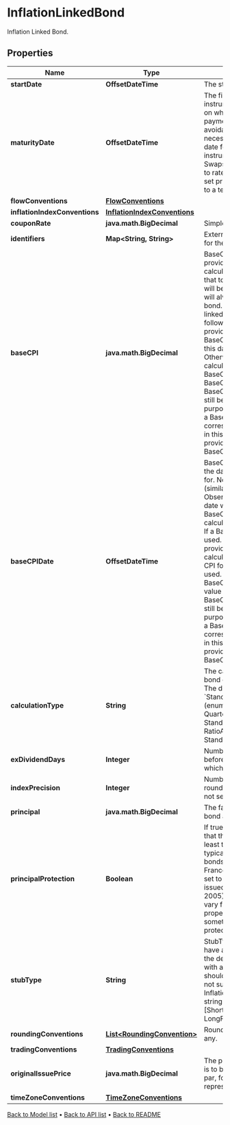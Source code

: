 

# InflationLinkedBond

Inflation Linked Bond.

## Properties

| Name | Type | Description | Notes |
|------------ | ------------- | ------------- | -------------|
|**startDate** | **OffsetDateTime** | The start date of the bond. |  |
|**maturityDate** | **OffsetDateTime** | The final maturity date of the instrument. This means the last date on which the instruments makes a payment of any amount. For the avoidance of doubt, that is not necessarily prior to its last sensitivity date for the purposes of risk; e.g. instruments such as Constant Maturity Swaps (CMS) often have sensitivities to rates that may well be observed or set prior to the maturity date, but refer to a termination date beyond it. |  |
|**flowConventions** | [**FlowConventions**](FlowConventions.md) |  |  |
|**inflationIndexConventions** | [**InflationIndexConventions**](InflationIndexConventions.md) |  |  |
|**couponRate** | **java.math.BigDecimal** | Simple coupon rate. |  |
|**identifiers** | **Map&lt;String, String&gt;** | External market codes and identifiers for the bond, e.g. ISIN. |  [optional] |
|**baseCPI** | **java.math.BigDecimal** | BaseCPI value. This is optional, if not provided the BaseCPI value will be calculated from the BaseCPIDate, if that too is not present the StartDate will be used.   If provided then this value will always set the BaseCPI on this bond.   The BaseCPI of an inflation linked bond is calculated using the following logic: - If a BaseCPI value is provided, this is used. - Otherwise, if BaseCPIDate is provided, the CPI for this date is calculated and used. - Otherwise, the CPI for the StartDate is calculated and used.   Note that if both BaseCPI and BaseCPIDate are set, the BaseCPI value will be used and the BaseCPIDate will be ignored but can still be added for informative purposes.   Some bonds are issued with a BaseCPI date that does not correspond to the StartDate CPI value, in this case the value should be provided here or with the BaseCPIDate. |  [optional] |
|**baseCPIDate** | **OffsetDateTime** | BaseCPIDate. This is optional. Gives the date that the BaseCPI is calculated for.   Note this is an un-lagged date (similar to StartDate) so the Bond ObservationLag will be applied to this date when calculating the CPI.   The BaseCPI of an inflation linked bond is calculated using the following logic: - If a BaseCPI value is provided, this is used. - Otherwise, if BaseCPIDate is provided, the CPI for this date is calculated and used. - Otherwise, the CPI for the StartDate is calculated and used.   Note that if both BaseCPI and BaseCPIDate are set, the BaseCPI value will be used and the BaseCPIDate will be ignored but can still be added for informative purposes.   Some bonds are issued with a BaseCPI date that does not correspond to the StartDate CPI value, in this case the value should be provided here or with the actual BaseCPI. |  [optional] |
|**calculationType** | **String** | The calculation type applied to the bond coupon and principal amount. The default CalculationType is &#x60;Standard&#x60;.  Supported string (enumeration) values are: [Standard, Quarterly, Ratio, Brazil, StandardAccruedOnly, RatioAccruedOnly, StandardWithCappedAccruedInterest]. |  [optional] |
|**exDividendDays** | **Integer** | Number of Good Business Days before the next coupon payment, in which the bond goes ex-dividend. |  [optional] |
|**indexPrecision** | **Integer** | Number of decimal places used to round IndexRatio. This defaults to 5 if not set. |  [optional] |
|**principal** | **java.math.BigDecimal** | The face-value or principal for the bond at outset. |  |
|**principalProtection** | **Boolean** | If true then the principal is protected in that the redemption amount will be at least the face value (Principal). This is typically set to true for inflation linked bonds issued by the United States and France (for example). This is typically set to false for inflation linked bonds issued by the United Kingdom (post 2005). For other sovereigns this can vary from issue to issue. If not set this property defaults to true. This is sometimes referred to as Deflation protection or an inflation floor of 0%. |  [optional] |
|**stubType** | **String** | StubType. Most Inflation linked bonds have a ShortFront stub type so this is the default, however in some cases with a long front stub LongFront should be selected. StubType Both is not supported for InflationLinkedBonds.  Supported string (enumeration) values are: [ShortFront, ShortBack, LongBack, LongFront, Both]. |  [optional] |
|**roundingConventions** | [**List&lt;RoundingConvention&gt;**](RoundingConvention.md) | Rounding conventions for analytics, if any. |  [optional] |
|**tradingConventions** | [**TradingConventions**](TradingConventions.md) |  |  [optional] |
|**originalIssuePrice** | **java.math.BigDecimal** | The price the bond was issued at. This is to be entered as a percentage of par, for example a value of 98.5 would represent 98.5%. |  [optional] |
|**timeZoneConventions** | [**TimeZoneConventions**](TimeZoneConventions.md) |  |  [optional] |



[Back to Model list](../README.md#documentation-for-models) &#8226; [Back to API list](../README.md#documentation-for-api-endpoints) &#8226; [Back to README](../README.md)


